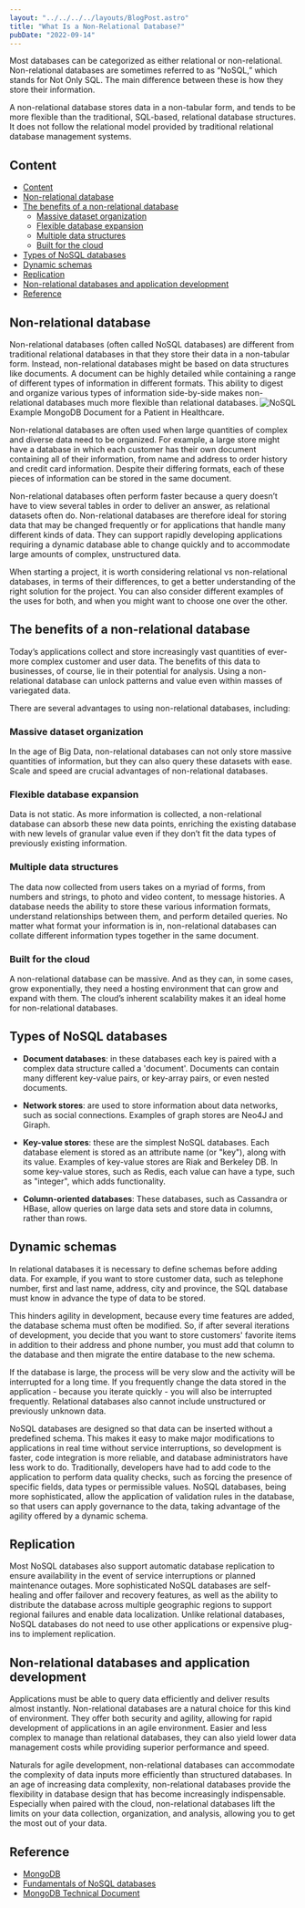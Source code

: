 ```yaml
---
layout: "../../../../layouts/BlogPost.astro"
title: "What Is a Non-Relational Database?"
pubDate: "2022-09-14"
---
```


Most databases can be categorized as either relational or non-relational. Non-relational databases are sometimes referred to as “NoSQL,” which stands for Not Only SQL. The main difference between these is how they store their information.

A non-relational database stores data in a non-tabular form, and tends to be more flexible than the traditional, SQL-based, relational database structures. It does not follow the relational model provided by traditional relational database management systems.

## Content

- [Content](#content)
- [Non-relational database](#non-relational-database)
- [The benefits of a non-relational database](#the-benefits-of-a-non-relational-database)
  - [Massive dataset organization](#massive-dataset-organization)
  - [Flexible database expansion](#flexible-database-expansion)
  - [Multiple data structures](#multiple-data-structures)
  - [Built for the cloud](#built-for-the-cloud)
- [Types of NoSQL databases](#types-of-nosql-databases)
- [Dynamic schemas](#dynamic-schemas)
- [Replication](#replication)
- [Non-relational databases and application development](#non-relational-databases-and-application-development)
- [Reference](#reference)

## Non-relational database

Non-relational databases (often called NoSQL databases) are different from traditional relational databases in that they store their data in a non-tabular form. Instead, non-relational databases might be based on data structures like documents. A document can be highly detailed while containing a range of different types of information in different formats. This ability to digest and organize various types of information side-by-side makes non-relational databases much more flexible than relational databases.
![NoSQL](https://webimages.mongodb.com/_com_assets/cms/ku47c2z5sv9fu26rp-image3.png?auto=format%252Ccompress)
Example MongoDB Document for a Patient in Healthcare.

Non-relational databases are often used when large quantities of complex and diverse data need to be organized. For example, a large store might have a database in which each customer has their own document containing all of their information, from name and address to order history and credit card information. Despite their differing formats, each of these pieces of information can be stored in the same document.

Non-relational databases often perform faster because a query doesn’t have to view several tables in order to deliver an answer, as relational datasets often do. Non-relational databases are therefore ideal for storing data that may be changed frequently or for applications that handle many different kinds of data. They can support rapidly developing applications requiring a dynamic database able to change quickly and to accommodate large amounts of complex, unstructured data.

When starting a project, it is worth considering relational vs non-relational databases, in terms of their differences, to get a better understanding of the right solution for the project. You can also consider different examples of the uses for both, and when you might want to choose one over the other.

## The benefits of a non-relational database

Today’s applications collect and store increasingly vast quantities of ever-more complex customer and user data. The benefits of this data to businesses, of course, lie in their potential for analysis. Using a non-relational database can unlock patterns and value even within masses of variegated data.

There are several advantages to using non-relational databases, including:

### Massive dataset organization

In the age of Big Data, non-relational databases can not only store massive quantities of information, but they can also query these datasets with ease. Scale and speed are crucial advantages of non-relational databases.

### Flexible database expansion

Data is not static. As more information is collected, a non-relational database can absorb these new data points, enriching the existing database with new levels of granular value even if they don’t fit the data types of previously existing information.

### Multiple data structures

The data now collected from users takes on a myriad of forms, from numbers and strings, to photo and video content, to message histories. A database needs the ability to store these various information formats, understand relationships between them, and perform detailed queries. No matter what format your information is in, non-relational databases can collate different information types together in the same document.

### Built for the cloud

A non-relational database can be massive. And as they can, in some cases, grow exponentially, they need a hosting environment that can grow and expand with them. The cloud’s inherent scalability makes it an ideal home for non-relational databases.

## Types of NoSQL databases

- **Document databases**: in these databases each key is paired with a complex data structure called a 'document'. Documents can contain many different key-value pairs, or key-array pairs, or even nested documents.

- **Network stores**: are used to store information about data networks, such as social connections. Examples of graph stores are Neo4J and Giraph.

- **Key-value stores**: these are the simplest NoSQL databases. Each database element is stored as an attribute name (or "key"), along with its value. Examples of key-value stores are Riak and Berkeley DB. In some key-value stores, such as Redis, each value can have a type, such as "integer", which adds functionality.

- **Column-oriented databases**: These databases, such as Cassandra or HBase, allow queries on large data sets and store data in columns, rather than rows.

## Dynamic schemas

In relational databases it is necessary to define schemas before adding data. For example, if you want to store customer data, such as telephone number, first and last name, address, city and province, the SQL database must know in advance the type of data to be stored.

This hinders agility in development, because every time features are added, the database schema must often be modified. So, if after several iterations of development, you decide that you want to store customers' favorite items in addition to their address and phone number, you must add that column to the database and then migrate the entire database to the new schema.

If the database is large, the process will be very slow and the activity will be interrupted for a long time. If you frequently change the data stored in the application - because you iterate quickly - you will also be interrupted frequently. Relational databases also cannot include unstructured or previously unknown data.

NoSQL databases are designed so that data can be inserted without a predefined schema. This makes it easy to make major modifications to applications in real time without service interruptions, so development is faster, code integration is more reliable, and database administrators have less work to do. Traditionally, developers have had to add code to the application to perform data quality checks, such as forcing the presence of specific fields, data types or permissible values. NoSQL databases, being more sophisticated, allow the application of validation rules in the database, so that users can apply governance to the data, taking advantage of the agility offered by a dynamic schema.

## Replication

Most NoSQL databases also support automatic database replication to ensure availability in the event of service interruptions or planned maintenance outages. More sophisticated NoSQL databases are self-healing and offer failover and recovery features, as well as the ability to distribute the database across multiple geographic regions to support regional failures and enable data localization. Unlike relational databases, NoSQL databases do not need to use other applications or expensive plug-ins to implement replication.

## Non-relational databases and application development

Applications must be able to query data efficiently and deliver results almost instantly. Non-relational databases are a natural choice for this kind of environment. They offer both security and agility, allowing for rapid development of applications in an agile environment. Easier and less complex to manage than relational databases, they can also yield lower data management costs while providing superior performance and speed.

Naturals for agile development, non-relational databases can accommodate the complexity of data inputs more efficiently than structured databases. In an age of increasing data complexity, non-relational databases provide the flexibility in database design that has become increasingly indispensable. Especially when paired with the cloud, non-relational databases lift the limits on your data collection, organization, and analysis, allowing you to get the most out of your data.

## Reference

- [MongoDB](https://www.mongodb.com/)
- [Fundamentals of NoSQL databases](https://www.mongodb.com/es/nosql-explained#:~:text=When%20people%20use%20the%20term,format%20other%20than%20relational%20tables.)
- [MongoDB Technical Document](https://www.mongodb.com/es/collateral/top-5-considerations-when-evaluating-nosql-databases)
